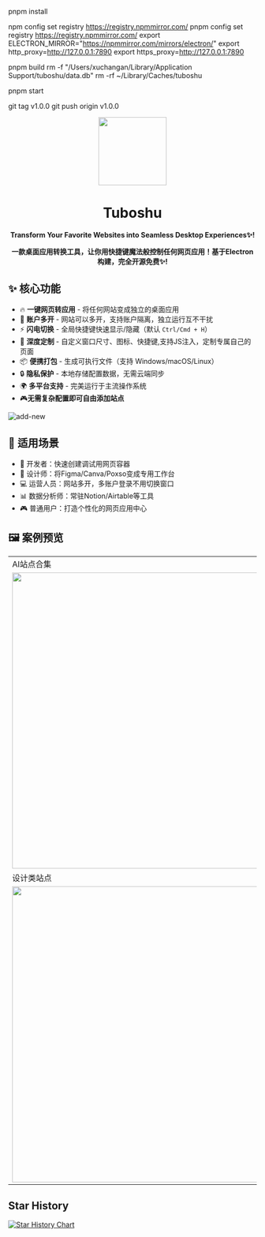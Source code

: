 



pnpm install

npm config set registry https://registry.npmmirror.com/
pnpm config set registry https://registry.npmmirror.com/
export ELECTRON_MIRROR="https://npmmirror.com/mirrors/electron/"
export http_proxy=http://127.0.0.1:7890
export https_proxy=http://127.0.0.1:7890

<!-- rm -rf node_modules/.cache
pnpm build -->

pnpm build
rm -f "/Users/xuchangan/Library/Application Support/tuboshu/data.db"
rm -rf ~/Library/Caches/tuboshu

pnpm start


git tag v1.0.0 
git push origin v1.0.0 



<p align="center">
    <img src="https://github.com/user-attachments/assets/578f95c0-882f-4f31-b5ab-f6b7228b2927" width=138/>
</p>  
<h1 align="center">Tuboshu</h1>  
<p align="center"><strong>Transform Your Favorite Websites into Seamless Desktop Experiences✨!</strong></p>
<p align="center"><strong>一款桌面应用转换工具，让你用快捷键魔法般控制任何网页应用！基于Electron构建，完全开源免费✨!</strong></p>

## ✨ 核心功能

- 🔥 ​**一键网页转应用** - 将任何网站变成独立的桌面应用
- 🚀 ​**账户多开** - 网站可以多开，支持账户隔离，独立运行互不干扰
- ⚡️ ​**闪电切换** - 全局快捷键快速显示/隐藏（默认 `Ctrl/Cmd + H`）
- 🎨 ​**深度定制** - 自定义窗口尺寸、图标、快捷键,支持JS注入，定制专属自己的页面
- 📦 ​**便携打包** - 生成可执行文件（支持 Windows/macOS/Linux）
- 🔒 ​**隐私保护** - 本地存储配置数据，无需云端同步
- 🌍 ​**多平台支持** - 完美运行于主流操作系统
- 🎮**无需复杂配置即可自由添加站点**

![add-new](https://github.com/user-attachments/assets/a67944b0-5058-4623-bcc0-b0be3a0e73e1)

## 🚀 适用场景

- 👩 开发者：快速创建调试用网页容器
- 🎨 设计师：将Figma/Canva/Poxso变成专用工作台
- 💻 运营人员：网站多开，多账户登录不用切换窗口
- 📊 数据分析师：常驻Notion/Airtable等工具
- 🎮 普通用户：打造个性化的网页应用中心

## 🖼 案例预览

<table>
    <tr>
        <td>AI站点合集</td>
        <td>视频站点</td>
    </tr>
    <tr>
        <td><img src=https://github.com/user-attachments/assets/277e3527-ae54-494d-b9bc-bcb105525610 width=600/></td>
        <td><img src=https://github.com/user-attachments/assets/6f289896-4aca-40ee-a590-86895f7d1a3e width=600/></td>
    </tr>
    <tr>
        <td>设计类站点</td>
        <td>社交类站点</td>
    </tr>
    <tr>
        <td><img src=https://github.com/user-attachments/assets/6a79bbea-e2eb-4be3-bdf6-032fe4a9af82 width=600/></td>
        <td><img src=https://github.com/user-attachments/assets/9dcbe414-b84f-452e-8a0e-51265aae6166 width=600/></td>
    </tr>
</table>

## Star History

[![Star History Chart](https://api.star-history.com/svg?repos=deepshit2025/tuboshu&type=Date)](https://www.star-history.com/#deepshit2025/tuboshu&Date)